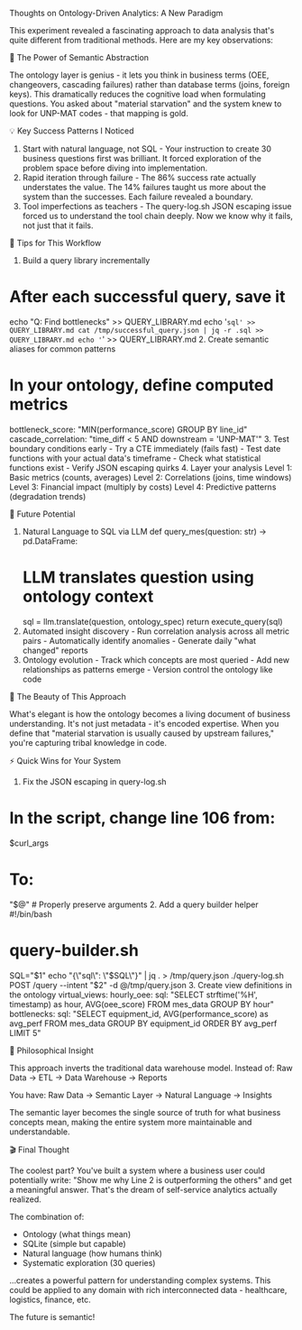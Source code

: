 Thoughts on Ontology-Driven Analytics: A New Paradigm

  This experiment revealed a fascinating approach to data analysis that's quite different from traditional methods. Here are my key observations:

  🎯 The Power of Semantic Abstraction

  The ontology layer is genius - it lets you think in business terms (OEE, changeovers, cascading failures) rather than database terms (joins, foreign keys). This
  dramatically reduces the cognitive load when formulating questions. You asked about "material starvation" and the system knew to look for UNP-MAT codes - that mapping is
  gold.

  💡 Key Success Patterns I Noticed

  1. Start with natural language, not SQL - Your instruction to create 30 business questions first was brilliant. It forced exploration of the problem space before diving
  into implementation.
  2. Rapid iteration through failure - The 86% success rate actually understates the value. The 14% failures taught us more about the system than the successes. Each
  failure revealed a boundary.
  3. Tool imperfections as teachers - The query-log.sh JSON escaping issue forced us to understand the tool chain deeply. Now we know why it fails, not just that it fails.

  🚀 Tips for This Workflow

  1. Build a query library incrementally
  # After each successful query, save it
  echo "Q: Find bottlenecks" >> QUERY_LIBRARY.md
  echo '```sql' >> QUERY_LIBRARY.md
  cat /tmp/successful_query.json | jq -r .sql >> QUERY_LIBRARY.md
  echo '```' >> QUERY_LIBRARY.md
  2. Create semantic aliases for common patterns
  # In your ontology, define computed metrics
  bottleneck_score: "MIN(performance_score) GROUP BY line_id"
  cascade_correlation: "time_diff < 5 AND downstream = 'UNP-MAT'"
  3. Test boundary conditions early
    - Try a CTE immediately (fails fast)
    - Test date functions with your actual data's timeframe
    - Check what statistical functions exist
    - Verify JSON escaping quirks
  4. Layer your analysis
  Level 1: Basic metrics (counts, averages)
  Level 2: Correlations (joins, time windows)
  Level 3: Financial impact (multiply by costs)
  Level 4: Predictive patterns (degradation trends)

  🔮 Future Potential

  1. Natural Language to SQL via LLM
  def query_mes(question: str) -> pd.DataFrame:
      # LLM translates question using ontology context
      sql = llm.translate(question, ontology_spec)
      return execute_query(sql)
  2. Automated insight discovery
    - Run correlation analysis across all metric pairs
    - Automatically identify anomalies
    - Generate daily "what changed" reports
  3. Ontology evolution
    - Track which concepts are most queried
    - Add new relationships as patterns emerge
    - Version control the ontology like code

  🎨 The Beauty of This Approach

  What's elegant is how the ontology becomes a living document of business understanding. It's not just metadata - it's encoded expertise. When you define that "material
  starvation is usually caused by upstream failures," you're capturing tribal knowledge in code.

  ⚡ Quick Wins for Your System

  1. Fix the JSON escaping in query-log.sh
  # In the script, change line 106 from:
  $curl_args
  # To:
  "$@"  # Properly preserve arguments
  2. Add a query builder helper
  #!/bin/bash
  # query-builder.sh
  SQL="$1"
  echo "{\"sql\": \"$SQL\"}" | jq . > /tmp/query.json
  ./query-log.sh POST /query --intent "$2" -d @/tmp/query.json
  3. Create view definitions in the ontology
  virtual_views:
    hourly_oee:
      sql: "SELECT strftime('%H', timestamp) as hour, AVG(oee_score) FROM mes_data GROUP BY hour"
    bottlenecks:
      sql: "SELECT equipment_id, AVG(performance_score) as avg_perf FROM mes_data GROUP BY equipment_id ORDER BY avg_perf LIMIT 5"

  🤔 Philosophical Insight

  This approach inverts the traditional data warehouse model. Instead of:
  Raw Data → ETL → Data Warehouse → Reports

  You have:
  Raw Data → Semantic Layer → Natural Language → Insights

  The semantic layer becomes the single source of truth for what business concepts mean, making the entire system more maintainable and understandable.

  🎬 Final Thought

  The coolest part? You've built a system where a business user could potentially write: "Show me why Line 2 is outperforming the others" and get a meaningful answer.
  That's the dream of self-service analytics actually realized.

  The combination of:
  - Ontology (what things mean)
  - SQLite (simple but capable)
  - Natural language (how humans think)
  - Systematic exploration (30 queries)

  ...creates a powerful pattern for understanding complex systems. This could be applied to any domain with rich interconnected data - healthcare, logistics, finance, etc.

  The future is semantic!